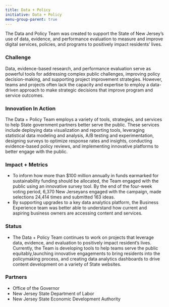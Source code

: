 ```yaml
---
title: Data + Policy
initiative: Data + Policy
menu-group-parent: true
---
```


The Data and Policy Team was created to support the State of New Jersey’s use of data, evidence, and performance evaluation to measure and improve digital services, policies, and programs to positively impact residents’ lives.

### Challenge

Data, evidence-based research, and performance evaluation serve as powerful tools for addressing complex public challenges, improving policy decision-making, and supporting project improvement strategies. However, teams and projects often lack the capacity and expertise to employ a data-driven approach to make strategic decisions that improve program and service outcomes.

### Innovation In Action

The Data + Policy Team employs a variety of tools, strategies, and services to help State government partners better serve the public. These services include deploying data visualization and reporting tools, leveraging statistical data modeling and analysis, A/B testing and experimentation, designing surveys to optimize response rates and insights, conducting evidence-based policy reviews, and implementing innovative platforms to better engage with the public.

### Impact + Metrics

-   To inform how more than $100 million annually in funds earmarked for sustainability funding should be allocated, the Team engaged with the public using an innovative survey tool. By the end of the four-week voting period, 6,370 New Jerseyans engaged with the campaign, made selections 24,414 times and submitted 163 ideas.
-   By supporting upgrades to a key data analytics platform, the Business Experience team was better able to understand how current and aspiring business owners are accessing content and services.



### Status

-   The Data + Policy Team continues to work on projects that leverage data, evidence, and evaluation to positively impact resident’s lives. Currently, the Team is developing tools to help teams serve the public equitably,launching innovative engagements to bring residents into the policymaking process, and creating data analytics dashboards to drive content development on a variety of State websites.  

### Partners

-   Office of the Governor
-   New Jersey State Department of Labor
-   New Jersey State Economic Development Authority